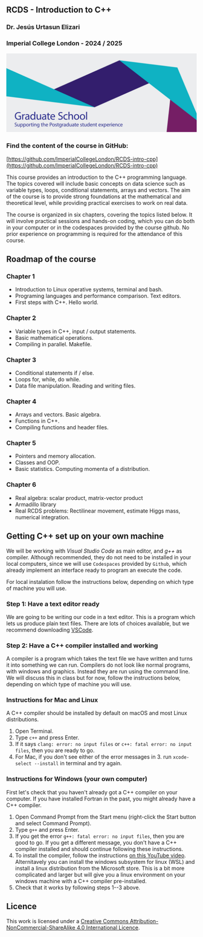 ## RCDS - Introduction to C++

### Dr. Jesús Urtasun Elizari

### Imperial College London - 2024 / 2025

<img src="/readme_figures/grad-school-logo.png">

### Find the content of the course in GitHub:
[https://github.com/ImperialCollegeLondon/RCDS-intro-cpp](https://github.com/ImperialCollegeLondon/RCDS-intro-cpp)

This course provides an introduction to the C++ programming language.
The topics covered will include basic concepts on data science such as variable types, loops, conditional statements, arrays and vectors. 
The aim of the course is to provide strong foundations at the mathematical and theoretical level, while providing practical exercises to work on real data.

The course is organized in six chapters, covering the topics listed below. 
It will involve practical sessions and hands-on coding, which you can do both in your computer or in the codespaces provided by the course github.
No prior experience on programming is required for the attendance of this course.

## Roadmap of the course

### Chapter 1

- Introduction to Linux operative systems, terminal and bash.
- Programing languages and performance comparison. Text editors.
- First steps with C++. Hello world.

### Chapter 2

- Variable types in C++, input / output statements.
- Basic mathematical operations.
- Compiling in parallel. Makefile.

### Chapter 3

- Conditional statements if / else.
- Loops for, while, do while.
- Data file manipulation. Reading and writing files.

### Chapter 4

- Arrays and vectors. Basic algebra.
- Functions in C++.
- Compiling functions and header files.

### Chapter 5

- Pointers and memory allocation.
- Classes and OOP.
- Basic statistics. Computing momenta of a distribution.

### Chapter 6

- Real algebra: scalar product, matrix-vector product
- Armadillo library
- Real RCDS problems: Rectilinear movement, estimate Higgs mass, numerical integration.

## Getting C++ set up on your own machine

We will be working with *Visual Studio Code* as main editor, and *g++* as compiler. Although recommended, they do not need to be installed in your local computers, since we will use `Codespaces` provided by `Github`, which already implement an interface ready to program an execute the code.

For local instalation follow the instructions below, depending on which type of machine you will use.

### Step 1: Have a text editor ready
We are going to be writing our code in a text editor. This is a program which lets us produce plain text files. There are lots of choices available, but we recommend downloading [VSCode](https://code.visualstudio.com/).

### Step 2: Have a C++ compiler installed and working
A compiler is a program which takes the text file we have written and turns it into something we can run. Compilers do not look like normal programs, with windows and graphics. Instead they are run using the command line. We will discuss this in class but for now, follow the instructions below, depending on which type of machine you will use.

### Instructions for Mac and Linux
A C++ compiler should be installed by default on macOS and most Linux distributions.

1. Open Terminal.
2. Type `c++` and press Enter.
3. If it says `clang: error: no input files` or `c++: fatal error: no input files`, then you are ready to go.
4. For Mac, if you don't see either of the error messages in 3. run `xcode-select --install` in terminal and try again.

### Instructions for Windows (your own computer)
First let's check that you haven't already got a C++ compiler on your computer. If you have installed Fortran in the past, you might already have a C++ compiler.

1. Open Command Prompt from the Start menu (right-click the Start button and select Command Prompt).
2. Type `g++` and press Enter.
3. If you get the error `g++: fatal error: no input files`, then you are good to go. If you get a different message, you don't have a C++ compiler installed and should continue following these instructions.
4. To install the compiler, follow the instructions [on this YouTube video](https://www.youtube.com/watch?v=jfVqzNU3gPg). Alternitavely you can install the windows subsystem for linux (WSL) and install a linux distribution from the Microsoft store. This is a bit more complicated and larger but will give you a linux environment on your windows machine with a C++ compiler pre-installed.
5. Check that it works by following steps 1--3 above.

## Licence
This work is licensed under a [Creative Commons Attribution-NonCommercial-ShareAlike 4.0 International Licence](http://creativecommons.org/licenses/by-nc-sa/4.0/).
